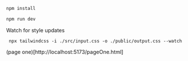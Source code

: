 ```sh
npm install
```

```sh
npm run dev
```

Watch for style updates

```
 npx tailwindcss -i ./src/input.css -o ./public/output.css --watch
```

(page one)[http://localhost:5173/pageOne.html]
